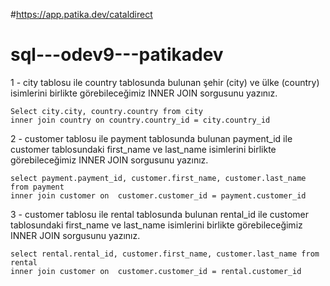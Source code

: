 #https://app.patika.dev/cataldirect
# sql---odev9---patikadev

1 - city tablosu ile country tablosunda bulunan şehir (city) ve ülke (country) isimlerini birlikte görebileceğimiz INNER JOIN sorgusunu yazınız.

    Select city.city, country.country from city
    inner join country on country.country_id = city.country_id
    
2 - customer tablosu ile payment tablosunda bulunan payment_id ile customer tablosundaki first_name ve last_name isimlerini birlikte görebileceğimiz INNER JOIN sorgusunu yazınız.


    select payment.payment_id, customer.first_name, customer.last_name from payment
    inner join customer on  customer.customer_id = payment.customer_id
    
3 - customer tablosu ile rental tablosunda bulunan rental_id ile customer tablosundaki first_name ve last_name isimlerini birlikte görebileceğimiz INNER JOIN sorgusunu yazınız.


    select rental.rental_id, customer.first_name, customer.last_name from rental
    inner join customer on  customer.customer_id = rental.customer_id
